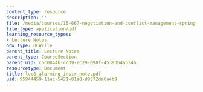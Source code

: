 ```yaml
---
content_type: resource
description: ''
file: /media/courses/15-667-negotiation-and-conflict-management-spring-2001/9594445911ec542181a8d9372da6a4b9_lec8_alarming_instr_note.pdf
file_type: application/pdf
learning_resource_types:
- Lecture Notes
ocw_type: OCWFile
parent_title: Lecture Notes
parent_type: CourseSection
parent_uid: cbc0844b-ccd9-ec29-098f-45393b46b34b
resourcetype: Document
title: lec8_alarming_instr_note.pdf
uid: 95944459-11ec-5421-81a8-d9372da6a4b9
---
```

